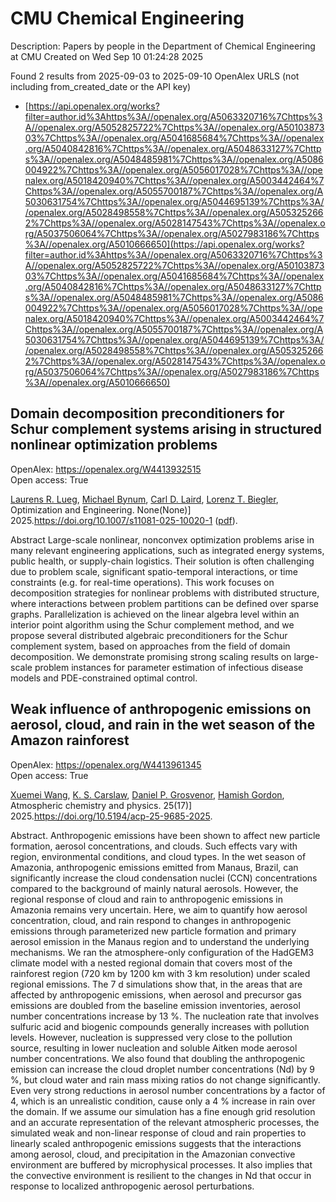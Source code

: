 # CMU Chemical Engineering
Description: Papers by people in the Department of Chemical Engineering at CMU
Created on Wed Sep 10 01:24:28 2025

Found 2 results from 2025-09-03 to 2025-09-10
OpenAlex URLS (not including from_created_date or the API key)
- [https://api.openalex.org/works?filter=author.id%3Ahttps%3A//openalex.org/A5063320716%7Chttps%3A//openalex.org/A5052825722%7Chttps%3A//openalex.org/A5010387303%7Chttps%3A//openalex.org/A5041685684%7Chttps%3A//openalex.org/A5040842816%7Chttps%3A//openalex.org/A5048633127%7Chttps%3A//openalex.org/A5048485981%7Chttps%3A//openalex.org/A5086004922%7Chttps%3A//openalex.org/A5056017028%7Chttps%3A//openalex.org/A5018420940%7Chttps%3A//openalex.org/A5003442464%7Chttps%3A//openalex.org/A5055700187%7Chttps%3A//openalex.org/A5030631754%7Chttps%3A//openalex.org/A5044695139%7Chttps%3A//openalex.org/A5028498558%7Chttps%3A//openalex.org/A5053252662%7Chttps%3A//openalex.org/A5028147543%7Chttps%3A//openalex.org/A5037506064%7Chttps%3A//openalex.org/A5027983186%7Chttps%3A//openalex.org/A5010666650](https://api.openalex.org/works?filter=author.id%3Ahttps%3A//openalex.org/A5063320716%7Chttps%3A//openalex.org/A5052825722%7Chttps%3A//openalex.org/A5010387303%7Chttps%3A//openalex.org/A5041685684%7Chttps%3A//openalex.org/A5040842816%7Chttps%3A//openalex.org/A5048633127%7Chttps%3A//openalex.org/A5048485981%7Chttps%3A//openalex.org/A5086004922%7Chttps%3A//openalex.org/A5056017028%7Chttps%3A//openalex.org/A5018420940%7Chttps%3A//openalex.org/A5003442464%7Chttps%3A//openalex.org/A5055700187%7Chttps%3A//openalex.org/A5030631754%7Chttps%3A//openalex.org/A5044695139%7Chttps%3A//openalex.org/A5028498558%7Chttps%3A//openalex.org/A5053252662%7Chttps%3A//openalex.org/A5028147543%7Chttps%3A//openalex.org/A5037506064%7Chttps%3A//openalex.org/A5027983186%7Chttps%3A//openalex.org/A5010666650)

## Domain decomposition preconditioners for Schur complement systems arising in structured nonlinear optimization problems   

OpenAlex: https://openalex.org/W4413932515    
Open access: True
    
[Laurens R. Lueg](https://openalex.org/A5017863327), [Michael Bynum](https://openalex.org/A5031357535), [Carl D. Laird](https://openalex.org/A5109041235), [Lorenz T. Biegler](https://openalex.org/A5052825722), Optimization and Engineering. None(None)] 2025.https://doi.org/10.1007/s11081-025-10020-1 ([pdf](https://link.springer.com/content/pdf/10.1007/s11081-025-10020-1.pdf)).
    
Abstract Large-scale nonlinear, nonconvex optimization problems arise in many relevant engineering applications, such as integrated energy systems, public health, or supply-chain logistics. Their solution is often challenging due to problem scale, significant spatio-temporal interactions, or time constraints (e.g. for real-time operations). This work focuses on decomposition strategies for nonlinear problems with distributed structure, where interactions between problem partitions can be defined over sparse graphs. Parallelization is achieved on the linear algebra level within an interior point algorithm using the Schur complement method, and we propose several distributed algebraic preconditioners for the Schur complement system, based on approaches from the field of domain decomposition. We demonstrate promising strong scaling results on large-scale problem instances for parameter estimation of infectious disease models and PDE-constrained optimal control.    

    

## Weak influence of anthropogenic emissions on aerosol, cloud, and rain in the wet season of the Amazon rainforest   

OpenAlex: https://openalex.org/W4413961345    
Open access: True
    
[Xuemei Wang](https://openalex.org/A5100390606), [K. S. Carslaw](https://openalex.org/A5061310552), [Daniel P. Grosvenor](https://openalex.org/A5028113214), [Hamish Gordon](https://openalex.org/A5086004922), Atmospheric chemistry and physics. 25(17)] 2025.https://doi.org/10.5194/acp-25-9685-2025.
    
Abstract. Anthropogenic emissions have been shown to affect new particle formation, aerosol concentrations, and clouds. Such effects vary with region, environmental conditions, and cloud types. In the wet season of Amazonia, anthropogenic emissions emitted from Manaus, Brazil, can significantly increase the cloud condensation nuclei (CCN) concentrations compared to the background of mainly natural aerosols. However, the regional response of cloud and rain to anthropogenic emissions in Amazonia remains very uncertain. Here, we aim to quantify how aerosol concentration, cloud, and rain respond to changes in anthropogenic emissions through parameterized new particle formation and primary aerosol emission in the Manaus region and to understand the underlying mechanisms. We ran the atmosphere-only configuration of the HadGEM3 climate model with a nested regional domain that covers most of the rainforest region (720 km by 1200 km with 3 km resolution) under scaled regional emissions. The 7 d simulations show that, in the areas that are affected by anthropogenic emissions, when aerosol and precursor gas emissions are doubled from the baseline emission inventories, aerosol number concentrations increase by 13 %. The nucleation rate that involves sulfuric acid and biogenic compounds generally increases with pollution levels. However, nucleation is suppressed very close to the pollution source, resulting in lower nucleation and soluble Aitken mode aerosol number concentrations. We also found that doubling the anthropogenic emission can increase the cloud droplet number concentrations (Nd) by 9 %, but cloud water and rain mass mixing ratios do not change significantly. Even very strong reductions in aerosol number concentrations by a factor of 4, which is an unrealistic condition, cause only a 4 % increase in rain over the domain. If we assume our simulation has a fine enough grid resolution and an accurate representation of the relevant atmospheric processes, the simulated weak and non-linear response of cloud and rain properties to linearly scaled anthropogenic emissions suggests that the interactions among aerosol, cloud, and precipitation in the Amazonian convective environment are buffered by microphysical processes. It also implies that the convective environment is resilient to the changes in Nd that occur in response to localized anthropogenic aerosol perturbations.    

    
